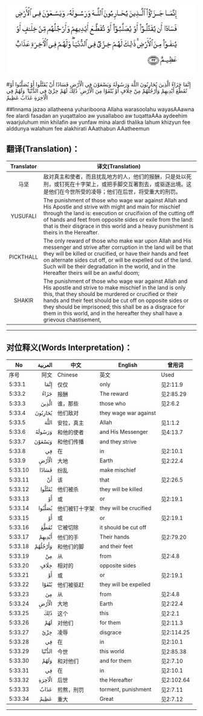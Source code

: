 ![005:033](images/005_033.gif)

#إِنَّمَا جَزَاءُ الَّذِينَ يُحَارِبُونَ اللَّهَ وَرَسُولَهُ وَيَسْعَوْنَ فِي الْأَرْضِ فَسَادًا أَنْ يُقَتَّلُوا أَوْ يُصَلَّبُوا أَوْ تُقَطَّعَ أَيْدِيهِمْ وَأَرْجُلُهُمْ مِنْ خِلَافٍ أَوْ يُنْفَوْا مِنَ الْأَرْضِ ۚ ذَٰلِكَ لَهُمْ خِزْيٌ فِي الدُّنْيَا ۖ وَلَهُمْ فِي الْآخِرَةِ عَذَابٌ عَظِيمٌ 

##Innama jazao allatheena yuhariboona Allaha warasoolahu wayasAAawna fee alardi fasadan an yuqattaloo aw yusallaboo aw tuqattaAAa aydeehim waarjuluhum min khilafin aw yunfaw mina alardi thalika lahum khizyun fee alddunya walahum fee alakhirati AAathabun AAatheemun 

## 翻译(Translation)：

| Translator | 译文(Translation)                                            |
| :--------: | ------------------------------------------------------------ |
|    马坚    | 敌对真主和使者，而且扰乱地方的人，他们的报酬，只是处以死刑，或钉死在十字架上，或把手脚交互著割去，或驱逐出境。这是他们在今世所受的凌辱；他们在后世，将受重大的刑罚。 |
|  YUSUFALI  | The punishment of those who wage war against Allah and His Apostle and strive with might and main for mischief through the land is: execution or crucifixion of the cutting off of hands and feet from opposite sides or exile from the land: that is their disgrace in this world and a heavy punishment is theirs in the Hereafter. |
| PICKTHALL  | The only reward of those who make war upon Allah and His messenger and strive after corruption in the land will be that they will be killed or crucified, or have their hands and feet on alternate sides cut off, or will be expelled out of the land. Such will be their degradation in the world, and in the Hereafter theirs will be an awful doom; |
|   SHAKIR   | The punishment of those who wage war against Allah and His apostle and strive to make mischief in the land is only this, that they should be murdered or crucified or their hands and their feet should be cut off on opposite sides or they should be imprisoned; this shall be as a disgrace for them in this world, and in the hereafter they shall have a grievous chastisement, |

---

## 对位释义(Words Interpretation)：

| No   | العربية | 中文    | English | 曾用词 |
| ---- | ------: | ------- | ------- | ------ |
| 序号 |    阿文 | Chinese | 英文    | Used   |
| 5:33.1  | إِنَّمَا    | 仅仅           | only                   | 见2:11.9   |
| 5:33.2  | جَزَاءُ    | 报酬           | The reward             | 见2:85.29  |
| 5:33.3  | الَّذِينَ   | 谁，那些       | those who              | 见2:6.2    |
| 5:33.4  | يُحَارِبُونَ | 他们敌对       | they wage war against  |            |
| 5:33.5  | اللَّهَ    | 安拉，真主     | Allah                  | 见1:1.2    |
| 5:33.6  | وَرَسُولَهُ  | 和他的使者     | and His Messenger      | 见4:13.7   |
| 5:33.7  | وَيَسْعَوْنَ  | 和他们传播     | and they strive        |            |
| 5:33.8  | فِي      | 在             | in                     | 见2:10.1   |
| 5:33.9  | الْأَرْضِ   | 大地           | Earth                  | 见2:22.4   |
| 5:33.10 | فَسَادًا   | 纷乱           | make mischief          |            |
| 5:33.11 | أَنْ      | 该             | that                   | 见2:26.5   |
| 5:33.12 | يُقَتَّلُوا  | 他们被杀       | they will be killed    |            |
| 5:33.13 | أَوْ      | 或             | or                     | 见2:19.1   |
| 5:33.14 | يُصَلَّبُوا  | 他们被钉十字架 | they will be crucified |            |
| 5:33.15 | أَوْ      | 或             | or                     | 见2:19.1   |
| 5:33.16 | تُقَطَّعَ    | 它被切除       | it should be cut off   |            |
| 5:33.17 | أَيْدِيهِمْ  | 他们的手       | Their hands            | 见2:79.20  |
| 5:33.18 | وَأَرْجُلُهُمْ | 和他们的脚     | and their feet         |            |
| 5:33.19 | مِنْ      | 从             | from                   | 见2:4.8    |
| 5:33.20 | خِلَافٍ    | 相对的         | opposite sides         |            |
| 5:33.21 | أَوْ      | 或             | or                     | 见2:19.1   |
| 5:33.22 | يُنْفَوْا   | 他们被驱赶     | they will be expelled  |            |
| 5:33.23 | مِنَ      | 从             | from                   | 见2:4.8    |
| 5:33.24 | الْأَرْضِ   | 大地           | Earth                  | 见2:22.4   |
| 5:33.25 | ذَٰلِكَ     | 这个           | this                   | 见2:2.1    |
| 5:33.26 | لَهُمْ     | 对他们         | for them               | 见2:11.3   |
| 5:33.27 | خِزْيٌ     | 凌辱           | disgrace               | 见2:114.25 |
| 5:33.28 | فِي      | 在             | in                     | 见2:10.1   |
| 5:33.29 | الدُّنْيَا  | 今世           | this world             | 见2:85.38  |
| 5:33.30 | وَلَهُمْ    | 和对他们       | and for them           | 见2:7.10   |
| 5:33.31 | فِي      | 在             | in                     | 见2:10.1   |
| 5:33.32 | الْآخِرَةِ  | 后世           | the Hereafter          | 见2:102.64 |
| 5:33.33 | عَذَابٌ    | 煎熬，刑罚     | torment, punishment    | 见2:7.11   |
| 5:33.34 | عَظِيمٌ    | 重大           | Great                  | 见2:7.12   |

---
